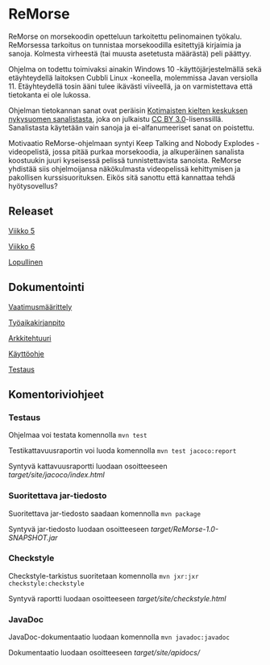 # ReMorse

ReMorse on morsekoodin opetteluun tarkoitettu pelinomainen työkalu. ReMorsessa tarkoitus on tunnistaa morsekoodilla esitettyjä kirjaimia ja sanoja. Kolmesta virheestä (tai muusta asetetusta määrästä) peli päättyy. 

Ohjelma on todettu toimivaksi ainakin Windows 10 -käyttöjärjestelmällä sekä etäyhteydellä laitoksen Cubbli Linux -koneella, molemmissa Javan versiolla 11. Etäyhteydellä tosin ääni tulee ikävästi viiveellä, ja on varmistettava että tietokanta ei ole lukossa.

Ohjelman tietokannan sanat ovat peräisin [Kotimaisten kielten keskuksen nykysuomen sanalistasta](http://kaino.kotus.fi/sanat/nykysuomi/), joka on julkaistu [CC BY 3.0](https://creativecommons.org/licenses/by/3.0/deed.fi)-lisenssillä. Sanalistasta käytetään vain sanoja ja ei-alfanumeeriset sanat on poistettu.

Motivaatio ReMorse-ohjelmaan syntyi Keep Talking and Nobody Explodes -videopelistä, jossa pitää purkaa 
morsekoodia, ja alkuperäinen sanalista koostuukin juuri kyseisessä pelissä tunnistettavista sanoista. 
ReMorse yhdistää siis ohjelmoijansa näkökulmasta videopelissä kehittymisen ja pakollisen kurssisuorituksen. 
Eikös sitä sanottu että kannattaa tehdä hyötysovellus? 

## Releaset

[Viikko 5](https://github.com/Salm1ac/ot-harjoitustyo/releases/tag/viikko5)

[Viikko 6](https://github.com/Salm1ac/ot-harjoitustyo/releases/tag/viikko6)

[Lopullinen](https://github.com/Salm1ac/ot-harjoitustyo/releases/tag/lopullinen)

## Dokumentointi

[Vaatimusmäärittely](https://github.com/Salm1ac/ot-harjoitustyo/blob/master/dokumentaatio/vaatimusmaarittely.md)

[Työaikakirjanpito](https://github.com/Salm1ac/ot-harjoitustyo/blob/master/dokumentaatio/tuntikirjanpito.md)

[Arkkitehtuuri](https://github.com/Salm1ac/ot-harjoitustyo/blob/master/dokumentaatio/arkkitehtuuri.md)

[Käyttöohje](https://github.com/Salm1ac/ot-harjoitustyo/blob/master/dokumentaatio/kayttoohje.md)

[Testaus](https://github.com/Salm1ac/ot-harjoitustyo/blob/master/dokumentaatio/testaus.md)

## Komentoriviohjeet

### Testaus

Ohjelmaa voi testata komennolla `mvn test`

Testikattavuusraportin voi luoda komennolla `mvn test jacoco:report`

Syntyvä kattavuusraportti luodaan osoitteeseen *target/site/jacoco/index.html*

### Suoritettava jar-tiedosto

Suoritettava jar-tiedosto saadaan komennolla `mvn package`

Syntyvä jar-tiedosto luodaan osoitteeseen *target/ReMorse-1.0-SNAPSHOT.jar*

### Checkstyle

Checkstyle-tarkistus suoritetaan komennolla `mvn jxr:jxr checkstyle:checkstyle`

Syntyvä raportti luodaan osoitteeseen *target/site/checkstyle.html*

### JavaDoc

JavaDoc-dokumentaatio luodaan komennolla `mvn javadoc:javadoc`

Dokumentaatio luodaan osoitteeseen *target/site/apidocs/*

